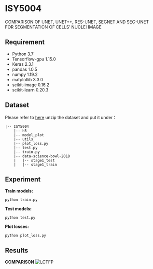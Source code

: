 # ISY5004
COMPARISON OF UNET, UNET++, RES-UNET, SEGNET AND SEG-UNET FOR SEGMENTATION OF CELLS’ NUCLEI IMAGE

## Requirement
- Python 3.7    
- Tensorflow-gpu 1.15.0  
- Keras 2.3.1
- pandas 1.0.5
- numpy 1.19.2
- matplotlib 3.3.0
- scikit-image 0.16.2
- scikit-learn 0.20.3

## Dataset
Please refer to [here](https://www.kaggle.com/c/data-science-bowl-2018/data)
unzip the dataset and put it under：
```
|-- ISY5004
    |-- h5
    |-- model_plot
    |-- utils
    |-- plot_loss.py
    |-- test.py
    |-- train.py
    |-- data-science-bowl-2018
    |   |-- stage1_test
    |   |-- stage1_train
```

## Experiment
**Train models:**

```
python train.py
```

**Test models:**

```
python test.py
```
**Plot losses:**

```
python plot_loss.py
```
## Results 
**COMPARISON**
![LCTFP](https://github.com/se7ven012//ISY5004/tree/main/model_plot/SegmentationResults.png)

